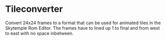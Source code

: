 # Tileconverter
Convert 24x24 frames to a format that can be used for animated tiles in the Skytemple Rom Editor.
The frames have to lined up 1 to final and from west to east with no space inbetween.
